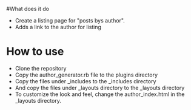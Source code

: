 #What does it do

* Create a listing page for "posts bys author".
* Adds a link to the author for listing

# How to use
* Clone the repository
* Copy the author_generator.rb file to the plugins directory
* Copy the files under _includes to the _includes directory
* And copy the files under _layouts directory to the _layouts directory
* To customize the look and feel, change the author_index.html in the _layouts directory.




